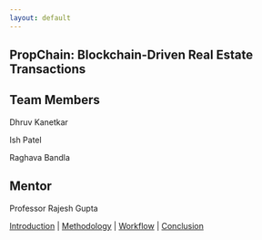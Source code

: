 ```yaml
---
layout: default
---
```


<div class="parallax">
  <section id="landing" class="parallax__layer parallax__layer--base">
    <div class="section-content">
      <h1>PropChain: Blockchain-Driven Real Estate Transactions</h1>
      <div class="team">
        <h2>Team Members</h2>
        <p>Dhruv Kanetkar</p>
        <p>Ish Patel</p>
        <p>Raghava Bandla</p>
        <h2>Mentor</h2>
        <p>Professor Rajesh Gupta</p>
      </div>
      <div class="links">
        <a href="{{ site.github_link }}" target="_blank">
          <i class="fab fa-github icon"></i>
        </a>
        <a href="{{ site.drive_link }}" target="_blank">
          <i class="fab fa-google-drive icon"></i>
        </a>
      </div>
    </div>
    <div class="page-links">
    <a href="{{ https://dhruvk0.github.io/propchain_project_website }}/introduction/">Introduction</a> |
    <a href="{{ https://dhruvk0.github.io/propchain_project_website }}/methodology/">Methodology</a> |
    <a href="{{ https://dhruvk0.github.io/propchain_project_website }}/workflow/">Workflow</a> |
    <a href="{{ https://dhruvk0.github.io/propchain_project_website }}/conclusion/">Conclusion</a>
    </div>
  </section>
</div>
